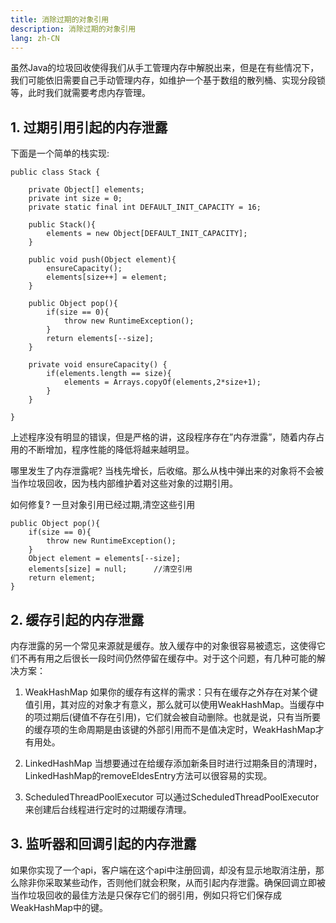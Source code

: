 ```yaml
---
title: 消除过期的对象引用
description: 消除过期的对象引用
lang: zh-CN
---
```


虽然Java的垃圾回收使得我们从手工管理内存中解脱出来，但是在有些情况下，我们可能依旧需要自己手动管理内存，如维护一个基于数组的散列桶、实现分段锁等，此时我们就需要考虑内存管理。

## 1. 过期引用引起的内存泄露

下面是一个简单的栈实现: 

```
public class Stack {
    
    private Object[] elements;
    private int size = 0;
    private static final int DEFAULT_INIT_CAPACITY = 16;
    
    public Stack(){
        elements = new Object[DEFAULT_INIT_CAPACITY];
    }
    
    public void push(Object element){
        ensureCapacity();
        elements[size++] = element;
    }
    
    public Object pop(){
        if(size == 0){
            throw new RuntimeException();
        }
        return elements[--size];
    }

    private void ensureCapacity() {
        if(elements.length == size){
            elements = Arrays.copyOf(elements,2*size+1);
        }
    }

}
```

上述程序没有明显的错误，但是严格的讲，这段程序存在”内存泄露”，随着内存占用的不断增加，程序性能的降低将越来越明显。

哪里发生了内存泄露呢?
当栈先增长，后收缩。那么从栈中弹出来的对象将不会被当作垃圾回收，因为栈内部维护着对这些对象的过期引用。

如何修复?
一旦对象引用已经过期,清空这些引用 

```
public Object pop(){
    if(size == 0){
        throw new RuntimeException();
    }
    Object element = elements[--size];
    elements[size] = null;      //清空引用
    return element;
}
```



## 2. 缓存引起的内存泄露

内存泄露的另一个常见来源就是缓存。放入缓存中的对象很容易被遗忘，这使得它们不再有用之后很长一段时间仍然停留在缓存中。对于这个问题，有几种可能的解决方案：

1. WeakHashMap
   如果你的缓存有这样的需求：只有在缓存之外存在对某个键值引用，其对应的对象才有意义，那么就可以使用WeakHashMap。当缓存中的项过期后(键值不存在引用)，它们就会被自动删除。也就是说，只有当所要的缓存项的生命周期是由该键的外部引用而不是值决定时，WeakHashMap才有用处。

2. LinkedHashMap
   当想要通过在给缓存添加新条目时进行过期条目的清理时，LinkedHashMap的removeEldesEntry方法可以很容易的实现。

3. ScheduledThreadPoolExecutor
   可以通过ScheduledThreadPoolExecutor来创建后台线程进行定时的过期缓存清理。



## 3. 监听器和回调引起的内存泄露

如果你实现了一个api，客户端在这个api中注册回调，却没有显示地取消注册，那么除非你采取某些动作，否则他们就会积聚，从而引起内存泄露。确保回调立即被当作垃圾回收的最佳方法是只保存它们的弱引用，例如只将它们保存成WeakHashMap中的键。 
